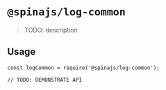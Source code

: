 # `@spinajs/log-common`

> TODO: description

## Usage

```
const logCommon = require('@spinajs/log-common');

// TODO: DEMONSTRATE API
```
